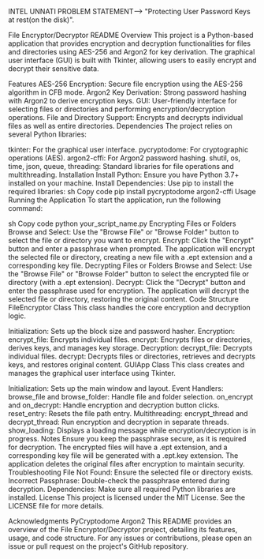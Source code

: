 INTEL UNNATI
PROBLEM STATEMENT--> "Protecting User Password Keys at rest(on the disk)".


File Encryptor/Decryptor README
Overview
This project is a Python-based application that provides encryption and decryption functionalities for files and directories using AES-256 and Argon2 for key derivation. The graphical user interface (GUI) is built with Tkinter, allowing users to easily encrypt and decrypt their sensitive data.

Features
AES-256 Encryption: Secure file encryption using the AES-256 algorithm in CFB mode.
Argon2 Key Derivation: Strong password hashing with Argon2 to derive encryption keys.
GUI: User-friendly interface for selecting files or directories and performing encryption/decryption operations.
File and Directory Support: Encrypts and decrypts individual files as well as entire directories.
Dependencies
The project relies on several Python libraries:

tkinter: For the graphical user interface.
pycryptodome: For cryptographic operations (AES).
argon2-cffi: For Argon2 password hashing.
shutil, os, time, json, queue, threading: Standard libraries for file operations and multithreading.
Installation
Install Python: Ensure you have Python 3.7+ installed on your machine.
Install Dependencies: Use pip to install the required libraries:
sh
Copy code
pip install pycryptodome argon2-cffi
Usage
Running the Application
To start the application, run the following command:

sh
Copy code
python your_script_name.py
Encrypting Files or Folders
Browse and Select: Use the "Browse File" or "Browse Folder" button to select the file or directory you want to encrypt.
Encrypt: Click the "Encrypt" button and enter a passphrase when prompted. The application will encrypt the selected file or directory, creating a new file with a .ept extension and a corresponding key file.
Decrypting Files or Folders
Browse and Select: Use the "Browse File" or "Browse Folder" button to select the encrypted file or directory (with a .ept extension).
Decrypt: Click the "Decrypt" button and enter the passphrase used for encryption. The application will decrypt the selected file or directory, restoring the original content.
Code Structure
FileEncryptor Class
This class handles the core encryption and decryption logic.

Initialization: Sets up the block size and password hasher.
Encryption:
encrypt_file: Encrypts individual files.
encrypt: Encrypts files or directories, derives keys, and manages key storage.
Decryption:
decrypt_file: Decrypts individual files.
decrypt: Decrypts files or directories, retrieves and decrypts keys, and restores original content.
GUIApp Class
This class creates and manages the graphical user interface using Tkinter.

Initialization: Sets up the main window and layout.
Event Handlers:
browse_file and browse_folder: Handle file and folder selection.
on_encrypt and on_decrypt: Handle encryption and decryption button clicks.
reset_entry: Resets the file path entry.
Multithreading:
encrypt_thread and decrypt_thread: Run encryption and decryption in separate threads.
show_loading: Displays a loading message while encryption/decryption is in progress.
Notes
Ensure you keep the passphrase secure, as it is required for decryption.
The encrypted files will have a .ept extension, and a corresponding key file will be generated with a .ept.key extension.
The application deletes the original files after encryption to maintain security.
Troubleshooting
File Not Found: Ensure the selected file or directory exists.
Incorrect Passphrase: Double-check the passphrase entered during decryption.
Dependencies: Make sure all required Python libraries are installed.
License
This project is licensed under the MIT License. See the LICENSE file for more details.

Acknowledgments
PyCryptodome
Argon2
This README provides an overview of the File Encryptor/Decryptor project, detailing its features, usage, and code structure. For any issues or contributions, please open an issue or pull request on the project's GitHub repository.

